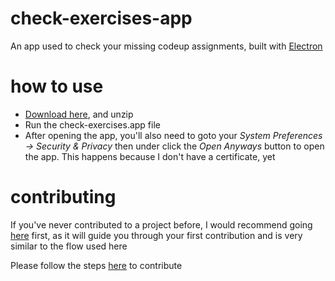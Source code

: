 # check-exercises-app
An app used to check your missing codeup assignments, built with [Electron](https://electronjs.org/)

# how to use
* [Download here](https://github.com/xaviersalazar/check-exercises-app/releases/download/1.3.4/check-exercises-darwin-x64-1.3.4.zip), and unzip
* Run the check-exercises.app file
* After opening the app, you'll also need to goto your *System Preferences -> Security & Privacy* then under click the *Open Anyways* button to open the app. This happens because I  don't have a certificate, yet

# contributing
If you've never contributed to a project before, I would recommend going [here](https://github.com/Roshanjossey/first-contributions) first, as it will guide you through your first contribution and is very similar to the flow used here

Please follow the steps [here](CONTRIBUTING.md) to contribute